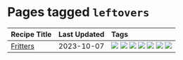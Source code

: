 # Pages tagged `leftovers`

|Recipe Title|Last Updated|Tags
|:---|:---|:---|
|[Fritters](../recipes/fritters.md)|2023-10-07|[![](https://img.shields.io/badge/tag-chicken-8ce73b)](../tags/chicken.md) [![](https://img.shields.io/badge/tag-family-f05668)](../tags/family.md) [![](https://img.shields.io/badge/tag-fried-b6c680)](../tags/fried.md) [![](https://img.shields.io/badge/tag-ham-8344b1)](../tags/ham.md) [![](https://img.shields.io/badge/tag-lamb-3a4f8e)](../tags/lamb.md) [![](https://img.shields.io/badge/tag-leftovers-91514)](../tags/leftovers.md) [![](https://img.shields.io/badge/tag-vegetables-6984a1)](../tags/vegetables.md)|